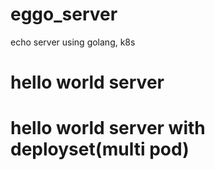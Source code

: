 # eggo_server
echo server using golang, k8s
# hello world server
# hello world server with deployset(multi pod)